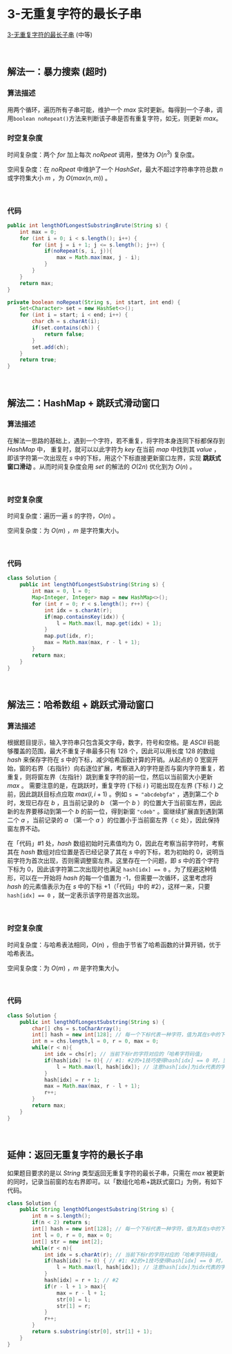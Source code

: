 # 3-无重复字符的最长子串

[3-无重复字符的最长子串](https://leetcode-cn.com/problems/longest-substring-without-repeating-characters/) (中等)

<br />

## 解法一：暴力搜索 (超时)

### 算法描述

用两个循环，遍历所有子串可能，维护一个 $max$ 实时更新。每得到一个子串，调用`boolean noRepeat()`方法来判断该子串是否有重复字符，如无，则更新 $max$。

### 时空复杂度

时间复杂度：两个 $for$ 加上每次 $noRpeat$ 调用，整体为 $O(n^3)$ 复杂度。

空间复杂度：在 $noRpeat$ 中维护了一个 $HashSet$，最大不超过字符串字符总数 $n$ 或字符集大小 $m$ ，为 $O(max(n,m))$ 。

<br />

### 代码

```java
public int lengthOfLongestSubstringBrute(String s) {
    int max = 0;
    for (int i = 0; i < s.length(); i++) {
        for (int j = i + 1; j <= s.length(); j++) {
            if(noRepeat(s, i, j)){
                max = Math.max(max, j - i);
            }
        }
    }
    return max;
}

private boolean noRepeat(String s, int start, int end) {
    Set<Character> set = new HashSet<>();
    for (int i = start; i < end; i++) {
        char ch = s.charAt(i);
        if(set.contains(ch)) {
            return false;
        }
        set.add(ch);
    }
    return true;
}
```

<br />

## 解法二：HashMap + 跳跃式滑动窗口

### 算法描述

在解法一思路的基础上，遇到一个字符，若不重复，将字符本身连同下标都保存到 $HashMap$ 中， 重复时，就可以以此字符为 $key$ 在当前 $map$ 中找到其 $value$ ，即该字符第一次出现在 $s$ 中的下标，用这个下标直接更新窗口左界，实现 **跳跃式窗口滑动** 。从而时间复杂度会用 $set$ 的解法的 $O(2n)$ 优化到为 $O(n)$ 。

<br />

### 时空复杂度

时间复杂度：遍历一遍 $s$ 的字符，$O(n)$ 。

空间复杂度：为 $O(m)$ ，$m$ 是字符集大小。

<br />

### 代码

```java
class Solution {
    public int lengthOfLongestSubstring(String s) {
        int max = 0, l = 0;
        Map<Integer, Integer> map = new HashMap<>();
        for (int r = 0; r < s.length(); r++) {
            int idx = s.charAt(r);
            if(map.containsKey(idx)) {
                l = Math.max(l, map.get(idx) + 1);
            }
            map.put(idx, r);
            max = Math.max(max, r - l + 1);
        }
        return max;
    }
}
```

<br />

## 解法三：哈希数组 + 跳跃式滑动窗口

### 算法描述

根据题目提示，输入字符串只包含英文字母，数字，符号和空格。是 $ASCII$ 码能够覆盖的范围，最大不重复子串最多只有 128 个，因此可以用长度 128 的数组 $hash$ 来保存字符在 $s$ 中的下标，减少哈希函数计算的开销。从起点的 0 宽窗开始，窗的右界（右指针）向右逐位扩展，考察进入的字符是否与窗内字符重复，若重复，则将窗左界（左指针）跳到重复字符的前一位，然后以当前窗大小更新 $max$ 。 需要注意的是，在跳跃时，重复字符 (下标 $i$ ) 可能出现在左界 (下标 $l$ ) 之前，因此跳跃目标点应取 $max(l, i + 1)$ 。例如 `s = "abcdebgfa"` ，遇到第二个 $b$ 时，发现已存在 $b$ ，且当前记录的 $b$ （第一个 $b$ ）的位置大于当前窗左界，因此新的左界要移动到第一个 $b$ 的前一位，得到新窗 `"cdeb"` 。窗继续扩展直到遇到第二个 $a$ ，当前记录的 $a$ （第一个 $a$ ）的位置小于当前窗左界（ $c$ 处），因此保持窗左界不动。



在「代码」#1 处，$hash$ 数组初始时元素值均为 0，因此在考察当前字符时，考察其在 $hash$ 数组对应位置是否已经记录了其在 $s$ 中的下标，若为初始的 0，说明当前字符为首次出现，否则需调整窗左界。这里存在一个问题，即 $s$ 中的首个字符下标为 0，因此该字符第二次出现时也满足 `hash[idx] == 0` 。为了规避这种情形，可以在一开始将 $hash$ 的每一个值置为 -1，但需要一次循环，这里考虑将 $hash$ 的元素值表示为在 $s$ 中的下标 +1（「代码」中的 #2），这样一来，只要 `hash[idx] == 0` ，就一定表示该字符是首次出现。

<br />

### 时空复杂度

时间复杂度：与哈希表法相同，$O(n)$ ，但由于节省了哈希函数的计算开销，优于哈希表法。

空间复杂度：为 $O(m)$ ，$m$ 是字符集大小。

<br />

### 代码

```java
class Solution {
    public int lengthOfLongestSubstring(String s) {
        char[] chs = s.toCharArray();
        int[] hash = new int[128]; // 每一个下标代表一种字符，值为其在s中的下标+1
        int n = chs.length,l = 0, r = 0, max = 0;
        while(r < n){
            int idx = chs[r]; // 当前下标r的字符对应的「哈希字符码值」
            if(hash[idx] != 0){ // #1: #2的+1技巧使得hash[idx] == 0 时，当前字符一定是第一次出现
                l = Math.max(l, hash[idx]); // 注意hash[idx]为idx代表的字符在s中的下标+1
            }
            hash[idx] = r + 1;
            max = Math.max(max, r - l + 1);
            r++;
        }
        return max;
    }
}
```

<br />

## 延伸：返回无重复字符的最长子串

如果题目要求的是以 $String$ 类型返回无重复字符的最长子串，只需在 $max$ 被更新的同时，记录当前窗的左右界即可。以「数组化哈希+跳跃式窗口」为例，有如下代码。

```java
class Solution {
    public String lengthOfLongestSubstring(String s) {
        int n = s.length();
        if(n < 2) return s;
        int[] hash = new int[128]; // 每一个下标代表一种字符，值为其在s中的下标+1
        int l = 0, r = 0, max = 0;
        int[] str = new int[2];
        while(r < n){
            int idx = s.charAt(r); // 当前下标r的字符对应的「哈希字符码值」
            if(hash[idx] != 0) { // #1: #2的+1技巧使得hash[idx] == 0 时，当前字符一定是第一次出现
                l = Math.max(l, hash[idx]); // 注意hash[idx]为idx代表的字符在s中的下标+1
            }
            hash[idx] = r + 1; // #2
            if(r - l + 1 > max){
                max = r - l + 1;
                str[0] = l;
                str[1] = r;
            }
            r++;
        }
        return s.substring(str[0], str[1] + 1);
    }
}
```
